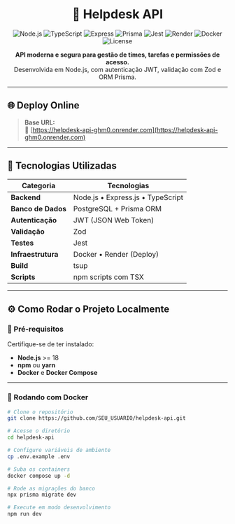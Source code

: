 <h1 align="center">🎯 Helpdesk API</h1>

<p align="center">
  <img src="https://img.shields.io/badge/Node.js-18+-green?logo=node.js" alt="Node.js" />
  <img src="https://img.shields.io/badge/TypeScript-5.0-blue?logo=typescript" alt="TypeScript" />
  <img src="https://img.shields.io/badge/Express.js-4.x-lightgrey?logo=express" alt="Express" />
  <img src="https://img.shields.io/badge/Prisma-ORM-blueviolet?logo=prisma" alt="Prisma" />
  <img src="https://img.shields.io/badge/Jest-Testing-red?logo=jest" alt="Jest" />
  <img src="https://img.shields.io/badge/Render-Deploy-3ddc84?logo=render" alt="Render" />
  <img src="https://img.shields.io/badge/Docker-Enabled-0db7ed?logo=docker" alt="Docker" />
  <img src="https://img.shields.io/badge/License-MIT-yellow" alt="License" />
</p>

<p align="center">
  <strong>API moderna e segura para gestão de times, tarefas e permissões de acesso.</strong><br />
  Desenvolvida em Node.js, com autenticação JWT, validação com Zod e ORM Prisma.
</p>

---

## 🌐 Deploy Online

> **Base URL:**  
> 🔗 [https://helpdesk-api-ghm0.onrender.com](https://helpdesk-api-ghm0.onrender.com)

---

## 🧩 Tecnologias Utilizadas

| Categoria | Tecnologias |
|------------|--------------|
| **Backend** | Node.js • Express.js • TypeScript |
| **Banco de Dados** | PostgreSQL + Prisma ORM |
| **Autenticação** | JWT (JSON Web Token) |
| **Validação** | Zod |
| **Testes** | Jest |
| **Infraestrutura** | Docker • Render (Deploy) |
| **Build** | tsup |
| **Scripts** | npm scripts com TSX |

---

## ⚙️ Como Rodar o Projeto Localmente

### 🔧 Pré-requisitos
Certifique-se de ter instalado:
- **Node.js** >= 18  
- **npm** ou **yarn**  
- **Docker** e **Docker Compose**

---

### 🐳 Rodando com Docker

```bash
# Clone o repositório
git clone https://github.com/SEU_USUARIO/helpdesk-api.git

# Acesse o diretório
cd helpdesk-api

# Configure variáveis de ambiente
cp .env.example .env

# Suba os containers
docker compose up -d

# Rode as migrações do banco
npx prisma migrate dev

# Execute em modo desenvolvimento
npm run dev
